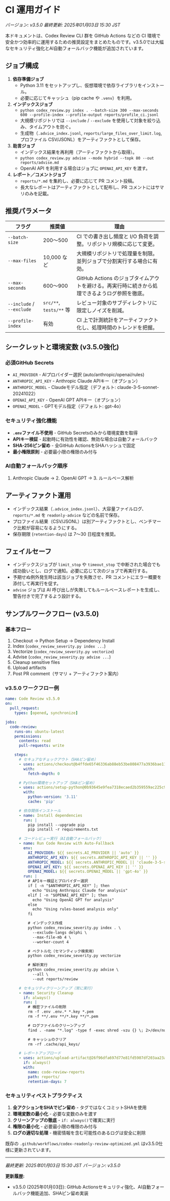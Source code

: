 # CI 運用ガイド

*バージョン: v3.5.0*
*最終更新: 2025年01月03日 15:30 JST*

本ドキュメントは、Codex Review CLI 群を GitHub Actions などの CI 環境で安全かつ効率的に運用するための推奨設定をまとめたものです。v3.5.0では大幅なセキュリティ強化とAI自動フォールバック機能が追加されています。

## ジョブ構成
1. **依存準備ジョブ**
   - Python 3.11 をセットアップし、仮想環境で依存ライブラリをインストール。
   - 必要に応じてキャッシュ（pip cache や `.venv`）を利用。
2. **インデックスジョブ**
   - `python codex_review.py index . --batch-size 300 --max-seconds 600 --profile-index --profile-output reports/profile_ci.jsonl`
   - 大規模リポジトリでは `--include` / `--exclude` を使用して対象を絞り込み、タイムアウトを防ぐ。
   - 生成物（`.advice_index.jsonl`, `reports/large_files_over_limit.log`, プロファイル CSV/JSONL）をアーティファクトとして保存。
3. **助言ジョブ**
   - インデックス結果を再利用（アーティファクトから取得）。
   - `python codex_review.py advise --mode hybrid --topk 80 --out reports/advise.md`
   - OpenAI API を利用する場合はジョブに `OPENAI_API_KEY` を渡す。
4. **レポート／コメントジョブ**
   - `reports/*.md` を集約し、必要に応じて PR コメント投稿。
   - 長大なレポートはアーティファクトとして配布し、PR コメントにはサマリのみを記載。

## 推奨パラメータ
| フラグ | 推奨値 | 理由 |
| --- | --- | --- |
| `--batch-size` | 200〜500 | CI での書き出し頻度と I/O 負荷を調整。リポジトリ規模に応じて変更。 |
| `--max-files` | 10,000 など | 大規模リポジトリで処理量を制限。並列ジョブで分割実行する場合に有効。 |
| `--max-seconds` | 600〜900 | GitHub Actions のジョブタイムアウトを避ける。再実行時に続きから処理できるようログ参照を徹底。 |
| `--include` / `--exclude` | `src/**`, `tests/**` 等 | レビュー対象のサブディレクトリに限定しノイズを削減。 |
| `--profile-index` | 有効 | CI 上で計測統計をアーティファクト化し、処理時間のトレンドを把握。 |

## シークレットと環境変数 (v3.5.0強化)

### 必須GitHub Secrets
- `AI_PROVIDER` - AIプロバイダー選択 (auto/anthropic/openai/rules)
- `ANTHROPIC_API_KEY` - Anthropic Claude APIキー（オプション）
- `ANTHROPIC_MODEL` - Claudeモデル指定（デフォルト: claude-3-5-sonnet-20241022）
- `OPENAI_API_KEY` - OpenAI GPT APIキー（オプション）
- `OPENAI_MODEL` - GPTモデル指定（デフォルト: gpt-4o）

### セキュリティ強化機能
- **`.env`ファイル不使用** - GitHub Secretsのみから環境変数を取得
- **APIキー検証** - 起動時に有効性を確認、無効な場合は自動フォールバック
- **SHA-256ピン留め** - 全GitHub ActionsをSHAハッシュで固定
- **最小権限原則** - 必要最小限の権限のみ付与

### AI自動フォールバック順序
1. Anthropic Claude → 2. OpenAI GPT → 3. ルールベース解析

## アーティファクト運用
- インデックス結果（`.advice_index.jsonl`）、大容量ファイルログ、`reports/*.md` を `readonly-advice` などの名前で保存。
- プロファイル結果（CSV/JSONL）は別アーティファクトとし、ベンチマーク比較が容易になるようにする。
- 保存期限 (`retention-days`) は 7〜30 日程度を推奨。

## フェイルセーフ
- インデックスジョブが `limit_stop` や `timeout_stop` で中断された場合でも成功扱いとし、ログで通知。必要に応じて次のジョブで再実行する。
- 予期せぬ例外発生時は該当ジョブを失敗させ、PR コメントにエラー概要を添付して再実行を促す。
- `advise` ジョブは AI 呼び出しが失敗してもルールベースレポートを生成し、警告付きで完了するよう設計する。

## サンプルワークフロー (v3.5.0)

### 基本フロー
1. Checkout → Python Setup → Dependency Install
2. Index (`codex_review_severity.py index ...`)
3. Vectorize (`codex_review_severity.py vectorize`)
4. Advise (`codex_review_severity.py advise ...`)
5. Cleanup sensitive files
6. Upload artifacts
7. Post PR comment（サマリ + アーティファクト案内）

### v3.5.0 ワークフロー例
```yaml
name: Code Review v3.5.0
on:
  pull_request:
    types: [opened, synchronize]

jobs:
  code-review:
    runs-on: ubuntu-latest
    permissions:
      contents: read
      pull-requests: write

    steps:
      # セキュアなチェックアウト（SHAピン留め）
      - uses: actions/checkout@b4ffde65f46336ab88eb53be808477a3936bae11 # v4.1.1
        with:
          fetch-depth: 0

      # Python環境セットアップ（SHAピン留め）
      - uses: actions/setup-python@0b93645e9fea7318ecaed2b359559ac225c90a2b # v5.3.0
        with:
          python-version: '3.11'
          cache: 'pip'

      # 依存関係インストール
      - name: Install dependencies
        run: |
          pip install --upgrade pip
          pip install -r requirements.txt

      # コードレビュー実行（AI自動フォールバック）
      - name: Run Code Review with Auto-Fallback
        env:
          AI_PROVIDER: ${{ secrets.AI_PROVIDER || 'auto' }}
          ANTHROPIC_API_KEY: ${{ secrets.ANTHROPIC_API_KEY || '' }}
          ANTHROPIC_MODEL: ${{ secrets.ANTHROPIC_MODEL || 'claude-3-5-sonnet-20241022' }}
          OPENAI_API_KEY: ${{ secrets.OPENAI_API_KEY || '' }}
          OPENAI_MODEL: ${{ secrets.OPENAI_MODEL || 'gpt-4o' }}
        run: |
          # APIキー検証とプロバイダー選択
          if [ -n "$ANTHROPIC_API_KEY" ]; then
            echo "Using Anthropic Claude for analysis"
          elif [ -n "$OPENAI_API_KEY" ]; then
            echo "Using OpenAI GPT for analysis"
          else
            echo "Using rules-based analysis only"
          fi

          # インデックス作成
          python codex_review_severity.py index . \
            --exclude-langs delphi \
            --max-file-mb 4 \
            --worker-count 4

          # ベクトル化（セマンティック検索用）
          python codex_review_severity.py vectorize

          # 解析実行
          python codex_review_severity.py advise \
            --all \
            --out reports/review

      # セキュリティクリーンアップ（常に実行）
      - name: Security Cleanup
        if: always()
        run: |
          # 機密ファイルの削除
          rm -f .env .env.* *.key *.pem
          rm -f **/.env **/*.key **/*.pem

          # ログファイルのクリーンアップ
          find . -name "*.log" -type f -exec shred -vzu {} \; 2>/dev/null || true

          # キャッシュのクリア
          rm -rf .cache/api_keys/

      # レポートアップロード
      - uses: actions/upload-artifact@26f96dfa697d77e81fd5907df203aa23a56210a8 # v4.3.0
        if: always()
        with:
          name: code-review-reports
          path: reports/
          retention-days: 7
```

### セキュリティベストプラクティス
1. **全アクションをSHAでピン留め** - タグではなくコミットSHAを使用
2. **環境変数の最小化** - 必要な変数のみを渡す
3. **クリーンアップの徹底** - `if: always()`で確実に実行
4. **権限の最小化** - 必要最小限の権限のみ付与
5. **ログの適切な処理** - 機密情報を含む可能性のあるログは安全に削除

既存の `.github/workflows/codex-readonly-review-optimized.yml` はv3.5.0仕様に更新されています。

---

*最終更新: 2025年01月03日 15:30 JST*
*バージョン: v3.5.0*

**更新履歴:**
- v3.5.0 (2025年01月03日): GitHub Actionsセキュリティ強化、AI自動フォールバック機能追加、SHAピン留め実装
